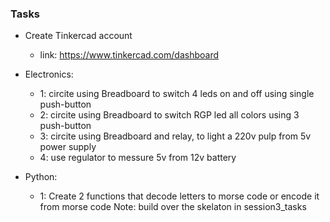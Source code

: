 ### Tasks
- Create Tinkercad account
  - link: https://www.tinkercad.com/dashboard
- Electronics:
  - 1: circite using Breadboard to switch 4 leds on and off using single push-button
  - 2: circite using Breadboard to switch RGP led all colors using 3 push-button
  - 3: circite using Breadboard and relay, to light a 220v pulp from 5v power supply
  - 4: use regulator to messure 5v from 12v battery

- Python:
  - 1: Create 2 functions that decode letters to morse code or encode it from morse code
  Note:
   build over the skelaton in  session3_tasks
```

```